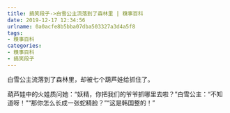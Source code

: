 ```yaml
---
title: 搞笑段子->白雪公主流落到了森林里 | 糗事百科
date: 2019-12-17 12:34:56
urlname: 0a0acfe8b5bba07dba503327a3d4a5f8
tags: 
- 糗事百科
categories:
- 糗事百科
- 搞笑段子
---
```

白雪公主流落到了森林里，却被七个葫芦娃给抓住了。

葫芦娃中的火娃质问她：“妖精，你把我们的爷爷抓哪里去啦？”白雪公主：“不知道呀！”“那你怎么长成一张蛇精脸？”“这是韩国整的！”


